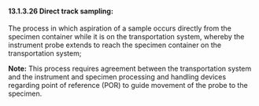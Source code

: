#### 13.1.3.26 Direct track sampling:

The process in which aspiration of a sample occurs directly from the specimen container while it is on the transportation system, whereby the instrument probe extends to reach the specimen container on the transportation system;

**Note:** This process requires agreement between the transportation system and the instrument and specimen processing and handling devices regarding point of reference (POR) to guide movement of the probe to the specimen.
